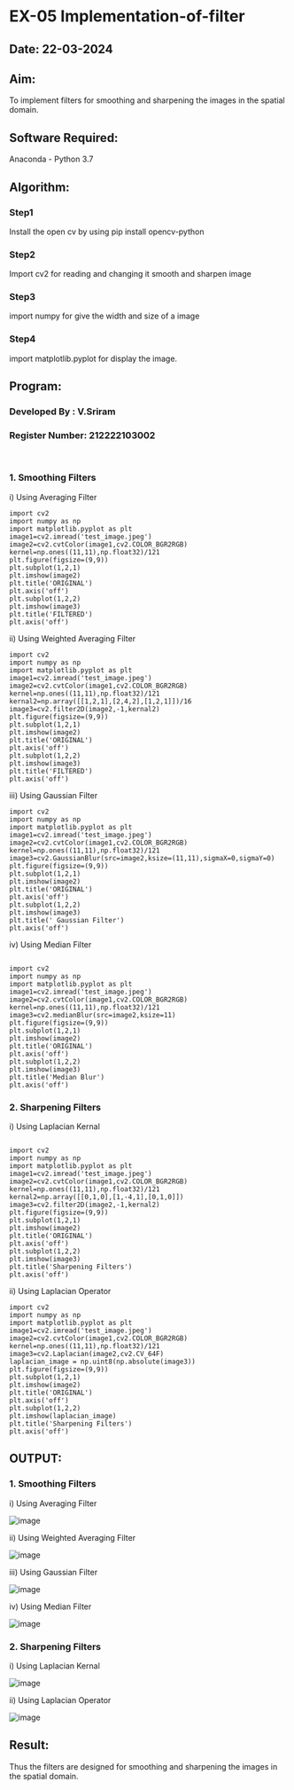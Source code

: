 # EX-05 Implementation-of-filter
## Date: 22-03-2024
## Aim:
To implement filters for smoothing and sharpening the images in the spatial domain.

## Software Required:
Anaconda - Python 3.7

## Algorithm:
### Step1
Install the open cv by using pip install opencv-python

### Step2
Import cv2 for reading and changing it smooth and sharpen image

### Step3
import numpy for give the width and size of a image

### Step4
import matplotlib.pyplot for display the image.

## Program:
### Developed By   : V.Sriram
### Register Number: 212222103002
</br>

### 1. Smoothing Filters

i) Using Averaging Filter
```
import cv2
import numpy as np
import matplotlib.pyplot as plt
image1=cv2.imread('test_image.jpeg')
image2=cv2.cvtColor(image1,cv2.COLOR_BGR2RGB)
kernel=np.ones((11,11),np.float32)/121
plt.figure(figsize=(9,9))
plt.subplot(1,2,1)
plt.imshow(image2)
plt.title('ORIGINAL')
plt.axis('off')
plt.subplot(1,2,2)
plt.imshow(image3)
plt.title('FILTERED')
plt.axis('off')
```
ii) Using Weighted Averaging Filter
```
import cv2
import numpy as np
import matplotlib.pyplot as plt
image1=cv2.imread('test_image.jpeg')
image2=cv2.cvtColor(image1,cv2.COLOR_BGR2RGB)
kernel=np.ones((11,11),np.float32)/121
kernal2=np.array([[1,2,1],[2,4,2],[1,2,1]])/16
image3=cv2.filter2D(image2,-1,kernal2)
plt.figure(figsize=(9,9))
plt.subplot(1,2,1)
plt.imshow(image2)
plt.title('ORIGINAL')
plt.axis('off')
plt.subplot(1,2,2)
plt.imshow(image3)
plt.title('FILTERED')
plt.axis('off')
```
iii) Using Gaussian Filter
```
import cv2
import numpy as np
import matplotlib.pyplot as plt
image1=cv2.imread('test_image.jpeg')
image2=cv2.cvtColor(image1,cv2.COLOR_BGR2RGB)
kernel=np.ones((11,11),np.float32)/121
image3=cv2.GaussianBlur(src=image2,ksize=(11,11),sigmaX=0,sigmaY=0)
plt.figure(figsize=(9,9))
plt.subplot(1,2,1)
plt.imshow(image2)
plt.title('ORIGINAL')
plt.axis('off')
plt.subplot(1,2,2)
plt.imshow(image3)
plt.title(' Gaussian Filter')
plt.axis('off')
```
iv) Using Median Filter
```

import cv2
import numpy as np
import matplotlib.pyplot as plt
image1=cv2.imread('test_image.jpeg')
image2=cv2.cvtColor(image1,cv2.COLOR_BGR2RGB)
kernel=np.ones((11,11),np.float32)/121
image3=cv2.medianBlur(src=image2,ksize=11)
plt.figure(figsize=(9,9))
plt.subplot(1,2,1)
plt.imshow(image2)
plt.title('ORIGINAL')
plt.axis('off')
plt.subplot(1,2,2)
plt.imshow(image3)
plt.title('Median Blur')
plt.axis('off')
```
### 2. Sharpening Filters
i) Using Laplacian Kernal
```

import cv2
import numpy as np
import matplotlib.pyplot as plt
image1=cv2.imread('test_image.jpeg')
image2=cv2.cvtColor(image1,cv2.COLOR_BGR2RGB)
kernel=np.ones((11,11),np.float32)/121
kernal2=np.array([[0,1,0],[1,-4,1],[0,1,0]])
image3=cv2.filter2D(image2,-1,kernal2)
plt.figure(figsize=(9,9))
plt.subplot(1,2,1)
plt.imshow(image2)
plt.title('ORIGINAL')
plt.axis('off')
plt.subplot(1,2,2)
plt.imshow(image3)
plt.title('Sharpening Filters')
plt.axis('off')
```
ii) Using Laplacian Operator
```
import cv2
import numpy as np
import matplotlib.pyplot as plt
image1=cv2.imread('test_image.jpeg')
image2=cv2.cvtColor(image1,cv2.COLOR_BGR2RGB)
kernel=np.ones((11,11),np.float32)/121
image3=cv2.Laplacian(image2,cv2.CV_64F)
laplacian_image = np.uint8(np.absolute(image3))
plt.figure(figsize=(9,9))
plt.subplot(1,2,1)
plt.imshow(image2)
plt.title('ORIGINAL')
plt.axis('off')
plt.subplot(1,2,2)
plt.imshow(laplacian_image)
plt.title('Sharpening Filters')
plt.axis('off')
```
## OUTPUT:
### 1. Smoothing Filters

i) Using Averaging Filter

![image](https://github.com/Darkwebnew/Implementation-of-filter/assets/143114486/14c38079-b9f6-4961-b5aa-a79f856b31ef)

ii) Using Weighted Averaging Filter

![image](https://github.com/Darkwebnew/Implementation-of-filter/assets/143114486/e26db09b-dcf9-47e0-bc0e-b38660e5003a)

iii) Using Gaussian Filter

![image](https://github.com/Darkwebnew/Implementation-of-filter/assets/143114486/81b80e6f-87e7-4968-bb19-ad47564ac032)

iv) Using Median Filter

![image](https://github.com/Darkwebnew/Implementation-of-filter/assets/143114486/a7de7a0d-9d9d-4057-843b-97a8f1ced3fc)

### 2. Sharpening Filters

i) Using Laplacian Kernal

![image](https://github.com/Darkwebnew/Implementation-of-filter/assets/143114486/7f2bb5a0-ee9a-4c25-a9de-aeadeaf9d1fe)

ii) Using Laplacian Operator

![image](https://github.com/Darkwebnew/Implementation-of-filter/assets/143114486/a86dd236-f057-4a6c-b56e-0650596330e9)

## Result:
Thus the filters are designed for smoothing and sharpening the images in the spatial domain.
